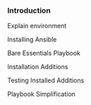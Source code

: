### Introduction

Explain environment 

Installing Ansible

Bare Essentials Playbook

Installation Additions

Testing Installed Additions

Playbook Simplification
